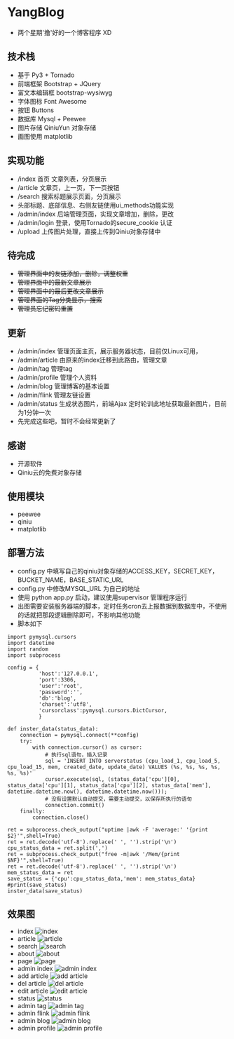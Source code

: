 # YangBlog
* 两个星期'撸'好的一个博客程序 XD

## 技术栈
* 基于 Py3 + Tornado
* 前端框架 Bootstrap + JQuery
* 富文本编辑框 bootstrap-wysiwyg
* 字体图标 Font Awesome 
* 按钮 Buttons
* 数据库 Mysql + Peewee
* 图片存储  QiniuYun 对象存储
* 画图使用 matplotlib

## 实现功能
* /index 首页 文章列表，分页展示
* /article 文章页，上一页，下一页按钮
* /search 搜索标题展示页面，分页展示
* 头部标题、底部信息、右侧友链使用ui_methods功能实现
* /admin/index 后端管理页面，实现文章增加，删除，更改
* /admin/login 登录，使用Tornado的secure_cookie 认证
* /upload 上传图片处理，直接上传到Qiniu对象存储中

## 待完成
* ~~管理界面中的友链添加，删除，调整权重~~
* ~~管理界面中的最新文章展示~~
* ~~管理界面中的最后更改文章展示~~
* ~~管理界面的Tag分类显示，搜索~~
* ~~管理员忘记密码重置~~

## 更新
* /admin/index 管理页面主页，展示服务器状态，目前仅Linux可用，
* /admin/article 由原来的index迁移到此路由，管理文章
* /admin/tag 管理tag
* /admin/profile 管理个人资料
* /admin/blog 管理博客的基本设置
* /admin/flink 管理友链设置
* /admin/status 生成状态图片，前端Ajax 定时轮训此地址获取最新图片，目前为1分钟一次
* 先完成这些吧，暂时不会经常更新了
## 感谢
* 开源软件
* Qiniu云的免费对象存储

## 使用模块
* peewee
* qiniu
* matplotlib

## 部署方法
* config.py 中填写自己的qiniu对象存储的ACCESS_KEY，SECRET_KEY，BUCKET_NAME，BASE_STATIC_URL
* config.py 中修改MYSQL_URL 为自己的地址
* 使用 python app.py 启动，建议使用supervisor 管理程序运行
* 出图需要安装服务器端的脚本，定时任务cron去上报数据到数据库中，不使用的话就把那段逻辑删除即可，不影响其他功能
* 脚本如下
```#!/usr/bin/env python3
import pymysql.cursors
import datetime
import random
import subprocess

config = {
          'host':'127.0.0.1',
          'port':3306,
          'user':'root',
          'password':'',
          'db':'blog',
          'charset':'utf8',
          'cursorclass':pymysql.cursors.DictCursor,
          }

def inster_data(status_data):
    connection = pymysql.connect(**config)
    try:
        with connection.cursor() as cursor:
            # 执行sql语句，插入记录
            sql = 'INSERT INTO serverstatus (cpu_load_1, cpu_load_5, cpu_load_15, mem, created_date, update_date) VALUES (%s, %s, %s, %s, %s, %s)'
            cursor.execute(sql, (status_data['cpu'][0], status_data['cpu'][1], status_data['cpu'][2], status_data['mem'], datetime.datetime.now(), datetime.datetime.now()));
            # 没有设置默认自动提交，需要主动提交，以保存所执行的语句
            connection.commit()
    finally:
        connection.close()

ret = subprocess.check_output("uptime |awk -F 'average:' '{print $2}'",shell=True)
ret = ret.decode('utf-8').replace(' ', '').strip('\n')
cpu_status_data = ret.split(',')
ret = subprocess.check_output("free -m|awk '/Mem/{print $NF}'",shell=True)
ret = ret.decode('utf-8').replace(' ', '').strip('\n')
mem_status_data = ret
save_status = {'cpu':cpu_status_data,'mem': mem_status_data}
#print(save_status)
inster_data(save_status)
```

## 效果图
* index
![index](https://github.com/lgphone/YangBlog/blob/master/doc/pic/index.png)
* article
![article](https://github.com/lgphone/YangBlog/blob/master/doc/pic/article.png)
* search
![search](https://github.com/lgphone/YangBlog/blob/master/doc/pic/search.png)
* about
![about](https://github.com/lgphone/YangBlog/blob/master/doc/pic/about.png)
* page
![page](https://github.com/lgphone/YangBlog/blob/master/doc/pic/page.png)
* admin index
![admin index](https://github.com/lgphone/YangBlog/blob/master/doc/pic/admin_index.png)
* add article
![add article](https://github.com/lgphone/YangBlog/blob/master/doc/pic/add.png)
* del article
![del article](https://github.com/lgphone/YangBlog/blob/master/doc/pic/del.png)
* edit article
![edit article](https://github.com/lgphone/YangBlog/blob/master/doc/pic/edit.png)
* status 
![status ](https://github.com/lgphone/YangBlog/blob/master/doc/pic/status.png)
* admin tag
![admin tag](https://github.com/lgphone/YangBlog/blob/master/doc/pic/admin_tag.png)
* admin flink
![admin flink](https://github.com/lgphone/YangBlog/blob/master/doc/pic/admin_flink.png)
* admin blog
![admin blog](https://github.com/lgphone/YangBlog/blob/master/doc/pic/admin_blog.png)
* admin profile
![admin profile](https://github.com/lgphone/YangBlog/blob/master/doc/pic/admin_profile.png)
